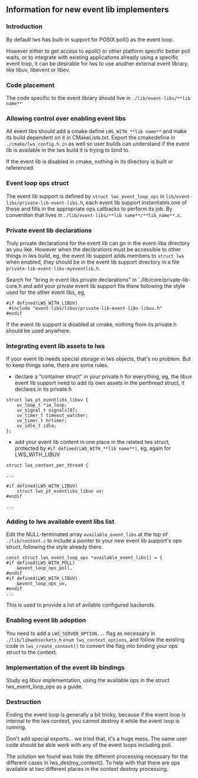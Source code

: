 ## Information for new event lib implementers

### Introduction

By default lws has built-in support for POSIX poll() as the event loop.

However either to get access to epoll() or other platform specific better
poll waits, or to integrate with existing applications already using a
specific event loop, it can be desirable for lws to use another external
event library, like libuv, libevent or libev.

### Code placement

The code specific to the event library should live in `./lib/event-libs/**lib name**`

### Allowing control over enabling event libs

All event libs should add a cmake define `LWS_WITH_**lib name**` and make its build
dependent on it in CMakeLists.txt.  Export the cmakedefine in `./cmake/lws_config.h.in`
as well so user builds can understand if the event lib is available in the lws build it is
trying to bind to.

If the event lib is disabled in cmake, nothing in its directory is built or referenced.

### Event loop ops struct

The event lib support is defined by `struct lws_event_loop_ops` in `lib/event-libs/private-lib-event-libs.h`,
each event lib support instantiates one of these and fills in the appropriate ops
callbacks to perform its job.  By convention that lives in
`./lib/event-libs/**lib name**/**lib_name**.c`.

### Private event lib declarations

Truly private declarations for the event lib can go in the event-libs directory as you like.
However when the declarations must be accessible to other things in lws build, eg,
the event lib support adds members to `struct lws` when enabled, they should be in the
event lib support directory in a file `private-lib-event-libs-myeventlib.h`.

Search for "bring in event libs private declarations" in `./lib/core/private-lib-core.h
and add your private event lib support file there following the style used for the other
event libs, eg,

```
#if defined(LWS_WITH_LIBUV)
 #include "event-libs/libuv/private-lib-event-libs-libuv.h"
#endif
```

If the event lib support is disabled at cmake, nothing from its private.h should be used anywhere.

### Integrating event lib assets to lws

If your event lib needs special storage in lws objects, that's no problem.  But to keep
things sane, there are some rules.

 - declare a "container struct" in your private.h for everything, eg, the libuv event
   lib support need to add its own assets in the perthread struct, it declares in its private.h

```
struct lws_pt_eventlibs_libuv {
	uv_loop_t *io_loop;
	uv_signal_t signals[8];
	uv_timer_t timeout_watcher;
	uv_timer_t hrtimer;
	uv_idle_t idle;
};
```

 - add your event lib content in one place in the related lws struct, protected by `#if defined(LWS_WITH_**lib name**)`,
   eg, again for LWS_WITH_LIBUV

```
struct lws_context_per_thread {

...

#if defined(LWS_WITH_LIBUV)
	struct lws_pt_eventlibs_libuv uv;
#endif

...
```

### Adding to lws available event libs list

Edit the NULL-terminated array `available_event_libs` at the top of `./lib/context.c` to include
a pointer to your new event lib support's ops struct, following the style already there.

```
const struct lws_event_loop_ops *available_event_libs[] = {
#if defined(LWS_WITH_POLL)
	&event_loop_ops_poll,
#endif
#if defined(LWS_WITH_LIBUV)
	&event_loop_ops_uv,
#endif
...
```

This is used to provide a list of avilable configured backends.

### Enabling event lib adoption

You need to add a `LWS_SERVER_OPTION...` flag as necessary in `./lib/libwebsockets.h`
`enum lws_context_options`, and follow the existing code in `lws_create_context()`
to convert the flag into binding your ops struct to the context.

### Implementation of the event lib bindings

Study eg libuv implementation, using the available ops in the struct lws_event_loop_ops
as a guide.

### Destruction

Ending the event loop is generally a bit tricky, because if the event loop is internal
to the lws context, you cannot destroy it while the event loop is running.

Don't add special exports... we tried that, it's a huge mess.  The same user code should be able
work with any of the event loops including poll.

The solution we found was hide the different processing necessary for the different cases in
lws_destroy_context().  To help with that there are ops available at two different places in
the context destroy processing.

